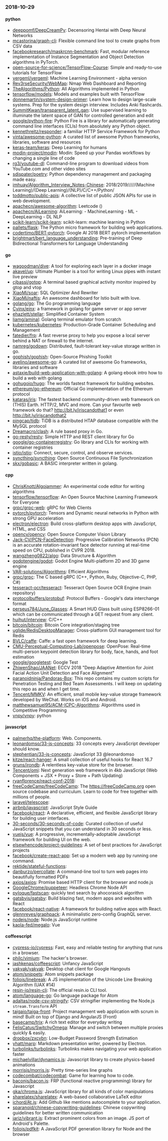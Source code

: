 ### 2018-10-29

#### python
* [deeppomf/DeepCreamPy](https://github.com/deeppomf/DeepCreamPy): Decensoring Hentai with Deep Neural Networks
* [mcastorina/graph-cli](https://github.com/mcastorina/graph-cli): Flexible command line tool to create graphs from CSV data
* [facebookresearch/maskrcnn-benchmark](https://github.com/facebookresearch/maskrcnn-benchmark): Fast, modular reference implementation of Instance Segmentation and Object Detection algorithms in PyTorch.
* [open-source-for-science/TensorFlow-Course](https://github.com/open-source-for-science/TensorFlow-Course): Simple and ready-to-use tutorials for TensorFlow
* [vergeml/vergeml](https://github.com/vergeml/vergeml): Machine Learning Environment - alpha version
* [Rev3rseSecurity/WebMap](https://github.com/Rev3rseSecurity/WebMap): Nmap Web Dashboard and Reporting
* [TheAlgorithms/Python](https://github.com/TheAlgorithms/Python): All Algorithms implemented in Python
* [tensorflow/models](https://github.com/tensorflow/models): Models and examples built with TensorFlow
* [donnemartin/system-design-primer](https://github.com/donnemartin/system-design-primer): Learn how to design large-scale systems. Prep for the system design interview. Includes Anki flashcards.
* [SummitKwan/transparent_latent_gan](https://github.com/SummitKwan/transparent_latent_gan): Use supervised learning to illuminate the latent space of GAN for controlled generation and edit
* [google/python-fire](https://github.com/google/python-fire): Python Fire is a library for automatically generating command line interfaces (CLIs) from absolutely any Python object.
* [kennethreitz/responder](https://github.com/kennethreitz/responder): a familiar HTTP Service Framework for Python
* [vinta/awesome-python](https://github.com/vinta/awesome-python): A curated list of awesome Python frameworks, libraries, software and resources
* [keras-team/keras](https://github.com/keras-team/keras): Deep Learning for humans
* [modin-project/modin](https://github.com/modin-project/modin): Modin: Speed up your Pandas workflows by changing a single line of code
* [rg3/youtube-dl](https://github.com/rg3/youtube-dl): Command-line program to download videos from YouTube.com and other video sites
* [sdispater/poetry](https://github.com/sdispater/poetry): Python dependency management and packaging made easy.
* [imhuay/Algorithm_Interview_Notes-Chinese](https://github.com/imhuay/Algorithm_Interview_Notes-Chinese): 2018/2019/////(Machine Learning)/(Deep Learning)/(NLP)/C/C++/Python/
* [toddmotto/public-apis](https://github.com/toddmotto/public-apis): A collective list of public JSON APIs for use in web development.
* [apachecn/awesome-algorithm](https://github.com/apachecn/awesome-algorithm): Leetcode  () 
* [apachecn/AiLearning](https://github.com/apachecn/AiLearning): AiLearning:  - MachineLearning - ML - DeepLearning - DL NLP
* [scikit-learn/scikit-learn](https://github.com/scikit-learn/scikit-learn): scikit-learn: machine learning in Python
* [pallets/flask](https://github.com/pallets/flask): The Python micro framework for building web applications.
* [codertimo/BERT-pytorch](https://github.com/codertimo/BERT-pytorch): Google AI 2018 BERT pytorch implementation
* [brightmart/bert_language_understanding](https://github.com/brightmart/bert_language_understanding): Pre-training of Deep Bidirectional Transformers for Language Understanding

#### go
* [wagoodman/dive](https://github.com/wagoodman/dive): A tool for exploring each layer in a docker image
* [akavel/up](https://github.com/akavel/up): Ultimate Plumber is a tool for writing Linux pipes with instant live preview
* [cjbassi/gotop](https://github.com/cjbassi/gotop): A terminal based graphical activity monitor inspired by gtop and vtop
* [XiaoMi/soar](https://github.com/XiaoMi/soar): SQL Optimizer And Rewriter
* [XiaoMi/naftis](https://github.com/XiaoMi/naftis): An awesome dashboard for Istio built with love.
* [golang/go](https://github.com/golang/go): The Go programming language
* [Cyinx/einx](https://github.com/Cyinx/einx): a framework in golang for game server or app server
* [ehazlett/stellar](https://github.com/ehazlett/stellar): Simplified Container System
* [liamg/aminal](https://github.com/liamg/aminal): Golang terminal emulator from scratch
* [kubernetes/kubernetes](https://github.com/kubernetes/kubernetes): Production-Grade Container Scheduling and Management
* [fatedier/frp](https://github.com/fatedier/frp): A fast reverse proxy to help you expose a local server behind a NAT or firewall to the internet.
* [namreg/godown](https://github.com/namreg/godown): Distributed, fault-tolerant key-value storage written in go.
* [gophish/gophish](https://github.com/gophish/gophish): Open-Source Phishing Toolkit
* [avelino/awesome-go](https://github.com/avelino/awesome-go): A curated list of awesome Go frameworks, libraries and software
* [astaxie/build-web-application-with-golang](https://github.com/astaxie/build-web-application-with-golang): A golang ebook intro how to build a web with golang
* [gohugoio/hugo](https://github.com/gohugoio/hugo): The worlds fastest framework for building websites.
* [ethereum/go-ethereum](https://github.com/ethereum/go-ethereum): Official Go implementation of the Ethereum protocol
* [kataras/iris](https://github.com/kataras/iris): The fastest backend community-driven web framework on (THIS) Earth. HTTP/2, MVC and more. Can your favourite web framework do that?  http://bit.ly/iriscandothat1 or even http://bit.ly/iriscandothat2
* [pingcap/tidb](https://github.com/pingcap/tidb): TiDB is a distributed HTAP database compatible with the MySQL protocol
* [Dreamacro/clash](https://github.com/Dreamacro/clash): A rule based proxy in Go.
* [go-resty/resty](https://github.com/go-resty/resty): Simple HTTP and REST client library for Go
* [google/go-containerregistry](https://github.com/google/go-containerregistry): Go library and CLIs for working with container registries
* [istio/istio](https://github.com/istio/istio): Connect, secure, control, and observe services.
* [syncthing/syncthing](https://github.com/syncthing/syncthing): Open Source Continuous File Synchronization
* [skx/gobasic](https://github.com/skx/gobasic): A BASIC interpreter written in golang.

#### cpp
* [ChrisKnott/Algojammer](https://github.com/ChrisKnott/Algojammer): An experimental code editor for writing algorithms
* [tensorflow/tensorflow](https://github.com/tensorflow/tensorflow): An Open Source Machine Learning Framework for Everyone
* [grpc/grpc-web](https://github.com/grpc/grpc-web): gRPC for Web Clients
* [pytorch/pytorch](https://github.com/pytorch/pytorch): Tensors and Dynamic neural networks in Python with strong GPU acceleration
* [electron/electron](https://github.com/electron/electron): Build cross-platform desktop apps with JavaScript, HTML, and CSS
* [opencv/opencv](https://github.com/opencv/opencv): Open Source Computer Vision Library
* [Jack-CV/PCN-FaceDetection](https://github.com/Jack-CV/PCN-FaceDetection): Progressive Calibration Networks (PCN) is an accurate rotation-invariant face detector running at real-time speed on CPU, published in CVPR 2018.
* [wangzheng0822/algo](https://github.com/wangzheng0822/algo): Data Structure & Algorithm
* [godotengine/godot](https://github.com/godotengine/godot): Godot Engine  Multi-platform 2D and 3D game engine
* [VAR-solutions/Algorithms](https://github.com/VAR-solutions/Algorithms): Efficient Algorithms
* [grpc/grpc](https://github.com/grpc/grpc): The C based gRPC (C++, Python, Ruby, Objective-C, PHP, C#)
* [tesseract-ocr/tesseract](https://github.com/tesseract-ocr/tesseract): Tesseract Open Source OCR Engine (main repository)
* [protocolbuffers/protobuf](https://github.com/protocolbuffers/protobuf): Protocol Buffers - Google's data interchange format
* [perseus784/June_Glasses](https://github.com/perseus784/June_Glasses): A Smart HUD Glass built using ESP8266-01 which can be communicated through a GET request from any client.
* [huihut/interview](https://github.com/huihut/interview):  C/C++
* [bitcoin/bitcoin](https://github.com/bitcoin/bitcoin): Bitcoin Core integration/staging tree
* [uglide/RedisDesktopManager](https://github.com/uglide/RedisDesktopManager):  Cross-platform GUI management tool for Redis
* [BVLC/caffe](https://github.com/BVLC/caffe): Caffe: a fast open framework for deep learning.
* [CMU-Perceptual-Computing-Lab/openpose](https://github.com/CMU-Perceptual-Computing-Lab/openpose): OpenPose: Real-time multi-person keypoint detection library for body, face, hands, and foot estimation
* [google/googletest](https://github.com/google/googletest): Google Test
* [ZhiwenShao/JAANet](https://github.com/ZhiwenShao/JAANet): ECCV 2018 "Deep Adaptive Attention for Joint Facial Action Unit Detection and Face Alignment"
* [paranoidninja/Pandoras-Box](https://github.com/paranoidninja/Pandoras-Box): This repo contains my custom scripts for Penetration Testing and Red Team Assessments. I will keep on updating this repo as and when I get time.
* [Tencent/MMKV](https://github.com/Tencent/MMKV): An efficient, small mobile key-value storage framework developed by WeChat. Works on iOS and Android.
* [matthewsamuel95/ACM-ICPC-Algorithms](https://github.com/matthewsamuel95/ACM-ICPC-Algorithms): Algorithms used in Competitive Programming
* [vnpy/vnpy](https://github.com/vnpy/vnpy): python

#### javascript
* [palmerhq/the-platform](https://github.com/palmerhq/the-platform): Web. Components. 
* [leonardomso/33-js-concepts](https://github.com/leonardomso/33-js-concepts):  33 concepts every JavaScript developer should know.
* [stephentian/33-js-concepts](https://github.com/stephentian/33-js-concepts):   JavaScript 33 @leonardomso
* [kitze/react-hanger](https://github.com/kitze/react-hanger): A small collection of useful hooks for React 16.7
* [gruns/irondb](https://github.com/gruns/irondb):  A relentless key-value store for the browser.
* [Tencent/omi](https://github.com/Tencent/omi): Next generation web framework in 4kb JavaScript (Web Components + JSX + Proxy + Store + Path Updating)
* [ryanflorence/react-conf-2018](https://github.com/ryanflorence/react-conf-2018): 
* [freeCodeCamp/freeCodeCamp](https://github.com/freeCodeCamp/freeCodeCamp): The https://freeCodeCamp.org open source codebase and curriculum. Learn to code for free together with millions of people.
* [laravel/telescope](https://github.com/laravel/telescope): 
* [airbnb/javascript](https://github.com/airbnb/javascript): JavaScript Style Guide
* [facebook/react](https://github.com/facebook/react): A declarative, efficient, and flexible JavaScript library for building user interfaces.
* [30-seconds/30-seconds-of-code](https://github.com/30-seconds/30-seconds-of-code): Curated collection of useful JavaScript snippets that you can understand in 30 seconds or less.
* [vuejs/vue](https://github.com/vuejs/vue):  A progressive, incrementally-adoptable JavaScript framework for building UI on the web.
* [elsewhencode/project-guidelines](https://github.com/elsewhencode/project-guidelines): A set of best practices for JavaScript projects
* [facebook/create-react-app](https://github.com/facebook/create-react-app): Set up a modern web app by running one command.
* [rektide/stateful-functions](https://github.com/rektide/stateful-functions): 
* [danburzo/percollate](https://github.com/danburzo/percollate):    A command-line tool to turn web pages into beautifully formatted PDFs
* [axios/axios](https://github.com/axios/axios): Promise based HTTP client for the browser and node.js
* [GoogleChrome/puppeteer](https://github.com/GoogleChrome/puppeteer): Headless Chrome Node API
* [pyloque/fastscan](https://github.com/pyloque/fastscan): quickly text search by ahocorasick algorithm
* [gatsbyjs/gatsby](https://github.com/gatsbyjs/gatsby): Build blazing fast, modern apps and websites with React
* [facebook/react-native](https://github.com/facebook/react-native): A framework for building native apps with React.
* [glennreyes/graphpack](https://github.com/glennreyes/graphpack):  A minimalistic zero-config GraphQL server.
* [nodejs/node](https://github.com/nodejs/node): Node.js JavaScript runtime 
* [kaola-fed/megalo](https://github.com/kaola-fed/megalo):  Vue 

#### coffeescript
* [cypress-io/cypress](https://github.com/cypress-io/cypress): Fast, easy and reliable testing for anything that runs in a browser.
* [philc/vimium](https://github.com/philc/vimium): The hacker's browser.
* [jashkenas/coffeescript](https://github.com/jashkenas/coffeescript): Unfancy JavaScript
* [yakyak/yakyak](https://github.com/yakyak/yakyak): Desktop chat client for Google Hangouts
* [atom/snippets](https://github.com/atom/snippets): Atom snippets package
* [foliojs/linebreak](https://github.com/foliojs/linebreak): A JS implementation of the Unicode Line Breaking Algorithm (UAX #14)
* [resin-io/resin-cli](https://github.com/resin-io/resin-cli): The official resin.io CLI tool.
* [atom/language-go](https://github.com/atom/language-go): Go language package for Atom
* [adaltas/node-csv-stringify](https://github.com/adaltas/node-csv-stringify): CSV stringifier implementing the Node.js `stream.Transform` API
* [taigaio/taiga-front](https://github.com/taigaio/taiga-front): Project management web application with scrum in mind! Built on top of Django and AngularJS (Front)
* [basecamp/trix](https://github.com/basecamp/trix): A rich text editor for everyday writing
* [FelisCatus/SwitchyOmega](https://github.com/FelisCatus/SwitchyOmega): Manage and switch between multiple proxies quickly & easily.
* [dropbox/zxcvbn](https://github.com/dropbox/zxcvbn): Low-Budget Password Strength Estimation
* [yhatt/marp](https://github.com/yhatt/marp): Markdown presentation writer, powered by Electron.
* [turbolinks/turbolinks](https://github.com/turbolinks/turbolinks): Turbolinks makes navigating your web application faster
* [michaelvillar/dynamics.js](https://github.com/michaelvillar/dynamics.js): Javascript library to create physics-based animations
* [morrisjs/morris.js](https://github.com/morrisjs/morris.js): Pretty time-series line graphs
* [codecombat/codecombat](https://github.com/codecombat/codecombat): Game for learning how to code.
* [baconjs/bacon.js](https://github.com/baconjs/bacon.js): FRP (functional reactive programming) library for Javascript
* [gka/chroma.js](https://github.com/gka/chroma.js): JavaScript library for all kinds of color manipulations
* [sharelatex/sharelatex](https://github.com/sharelatex/sharelatex): A web-based collaborative LaTeX editor
* [ichord/At.js](https://github.com/ichord/At.js): Add Github like mentions autocomplete to your application.
* [sparanoid/chinese-copywriting-guidelines](https://github.com/sparanoid/chinese-copywriting-guidelines): Chinese copywriting guidelines for better written communication
* [jariz/vibrant.js](https://github.com/jariz/vibrant.js): Extract prominent colors from an image. JS port of Android's Palette.
* [foliojs/pdfkit](https://github.com/foliojs/pdfkit): A JavaScript PDF generation library for Node and the browser
